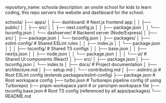 repository_name: schoola
description: an onsite school for kids to learn coding, this repo servers the website and dashboard for the school.

schoola/
├── apps/
│   ├── dashboard/                # Next.js frontend app
│   │   ├── public/
│   │   ├── src/
│   │   ├── next.config.js
│   │   ├── package.json
│   │   └── tsconfig.json
│   └── dashserver/             # Backend server (Node/Express)
│       ├── src/
│       ├── package.json
│       └── tsconfig.json
│
├── packages/
│   ├── eslint-config/      # Shared ESLint rules
│   │   ├── index.js
│   │   └── package.json
│   │
│   ├── tsconfig/           # Shared TS configs
│   │   ├── base.json
│   │   ├── nextjs.json
│   │   ├── node.json
│   │   └── package.json
│   │
│   └── ui/                  # Shared UI components (React)
│       ├── src/
│       ├── package.json
│       ├── tsconfig.json
│       └── index.ts
│
├── docs/                   # Project documentation
│   ├── architecture.md
│   ├── setup.md
│   └── contributing.md
│
├── .eslintrc.js            # Root ESLint config (extends packages/eslint-config)
├── package.json            # Root workspace config
├── turbo.json              # Turborepo pipeline config (if using Turborepo)
├── pnpm-workspace.yaml     # or yarn/npm workspace file
├── tsconfig.base.json      # Root TS config (referenced by all apps/packages)
└── README.md
